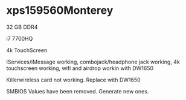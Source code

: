 # xps159560Monterey

 32 GB DDR4 
 
 i7 7700HQ
 
 4k TouchScreen
 
IServices/iMessage working, combojack/headphone jack working, 4k touchscreen working, wifi and airdrop workin with DW1650

Killerwireless card not working. Replace with DW1650

SMBIOS Values have been removed. Generate new ones. 
